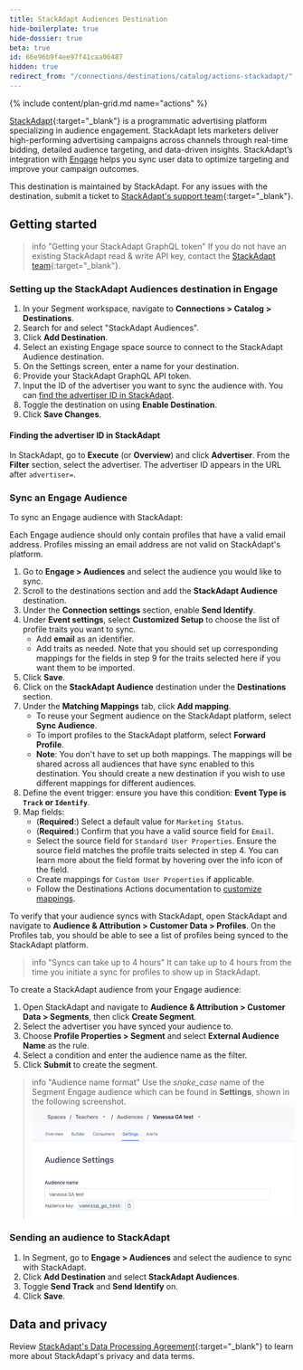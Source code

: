 ```yaml
---
title: StackAdapt Audiences Destination
hide-boilerplate: true
hide-dossier: true
beta: true
id: 66e96b9f4ee97f41caa06487
hidden: true
redirect_from: "/connections/destinations/catalog/actions-stackadapt/"
---
```


{% include content/plan-grid.md name="actions" %}

[StackAdapt](https://www.stackadapt.com/){:target="\_blank"} is a programmatic advertising platform specializing in audience engagement. StackAdapt lets marketers deliver high-performing advertising campaigns across channels through real-time bidding, detailed audience targeting, and data-driven insights. StackAdapt’s integration with [Engage](/docs/engage/) helps you sync user data to optimize targeting and improve your campaign outcomes.

This destination is maintained by StackAdapt. For any issues with the destination, submit a ticket to [StackAdapt's support team](https://support.stackadapt.com/hc/en-us/requests/new?ticket_form_id=360006572593){:target="\_blank"}.

## Getting started

> info "Getting your StackAdapt GraphQL token"
> If you do not have an existing StackAdapt read & write API key, contact the [StackAdapt team](https://support.stackadapt.com/hc/en-us/requests/new?ticket_form_id=360006572593){:target="\_blank"}.

### Setting up the StackAdapt Audiences destination in Engage

1. In your Segment workspace, navigate to **Connections > Catalog > Destinations**.
2. Search for and select "StackAdapt Audiences".
3. Click **Add Destination**.
4. Select an existing Engage space source to connect to the StackAdapt Audience destination.
5. On the Settings screen, enter a name for your destination.
6. Provide your StackAdapt GraphQL API token.
7. Input the ID of the advertiser you want to sync the audience with. You can [find the advertiser ID in StackAdapt](#finding-the-advertiser-id-in-stackadapt).
8. Toggle the destination on using **Enable Destination**.
9. Click **Save Changes**.

#### Finding the advertiser ID in StackAdapt

In StackAdapt, go to **Execute** (or **Overview**) and click **Advertiser**.
From the **Filter** section, select the advertiser. The advertiser ID appears in the URL after `advertiser=`.

### Sync an Engage Audience

To sync an Engage audience with StackAdapt:

Each Engage audience should only contain profiles that have a valid email address. Profiles missing an email address are not valid on StackAdapt's platform.

1. Go to **Engage > Audiences** and select the audience you would like to sync.
2. Scroll to the destinations section and add the **StackAdapt Audience** destination.
3. Under the **Connection settings** section, enable **Send Identify**.
4. Under **Event settings**, select **Customized Setup** to choose the list of profile traits you want to sync.
   - Add **email** as an identifier.
   - Add traits as needed. Note that you should set up corresponding mappings for the fields in step 9 for the traits selected here if you want them to be imported.
5. Click **Save**.
6. Click on the **StackAdapt Audience** destination under the **Destinations** section.
7. Under the **Matching Mappings** tab, click **Add mapping**.
   - To reuse your Segment audience on the StackAdapt platform, select **Sync Audience**.
   - To import profiles to the StackAdapt platform, select **Forward Profile**.
   - **Note**: You don't have to set up both mappings. The mappings will be shared across all audiences that have sync enabled to this destination. You should create a new destination if you wish to use different mappings for different audiences.
8. Define the event trigger: ensure you have this condition: **Event Type is `Track` or `Identify`**.
9. Map fields:
   - (**Required**:) Select a default value for `Marketing Status`.
   - (**Required**:) Confirm that you have a valid source field for `Email`.
   - Select the source field for `Standard User Properties`. Ensure the source field matches the profile traits selected in step 4. You can learn more about the field format by hovering over the info icon of the field.
   - Create mappings for `Custom User Properties` if applicable.
   - Follow the Destinations Actions documentation to [customize mappings](/docs/connections/destinations/actions/#customize-mappings).

To verify that your audience syncs with StackAdapt, open StackAdapt and navigate to **Audience & Attribution > Customer Data > Profiles**. On the Profiles tab, you should be able to see a list of profiles being synced to the StackAdapt platform.

> info "Syncs can take up to 4 hours"
> It can take up to 4 hours from the time you initiate a sync for profiles to show up in StackAdapt.

To create a StackAdapt audience from your Engage audience:

1. Open StackAdapt and navigate to **Audience & Attribution > Customer Data > Segments**, then click **Create Segment**.
2. Select the advertiser you have synced your audience to.
3. Choose **Profile Properties > Segment** and select **External Audience Name** as the rule.
4. Select a condition and enter the audience name as the filter.
5. Click **Submit** to create the segment.

> info "Audience name format"
> Use the _snake_case_ name of the Segment Engage audience which can be found in **Settings**, shown in the following screenshot.
> ![Image showing sample audience settings tab](./images/audience-example.png)

### Sending an audience to StackAdapt

1. In Segment, go to **Engage > Audiences** and select the audience to sync with StackAdapt.
2. Click **Add Destination** and select **StackAdapt Audiences**.
3. Toggle **Send Track** and **Send Identify** on.
4. Click **Save**.

## Data and privacy

Review [StackAdapt's Data Processing Agreement](https://www.stackadapt.com/data-processing-agreement){:target="\_blank"} to learn more about StackAdapt's privacy and data terms.
